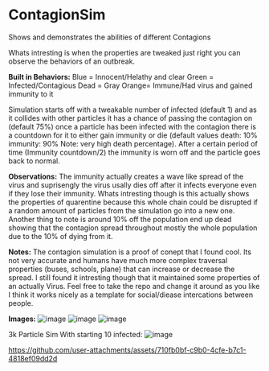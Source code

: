 # ContagionSim
Shows and demonstrates the abilities of different Contagions

Whats intresting is when the properties are tweaked just right you can observe the behaviors of an outbreak.

**Built in Behaviors:**
Blue = Innocent/Helathy and clear
Green = Infected/Contagious
Dead = Gray
Orange= Immune/Had virus and gained immunity to it


Simulation starts off with a tweakable number of infected (default 1) and as it collides with other particles it has a chance of passing the contagion on (default 75%) once a particle has been infected with the contagion there is a countdown for it to either gain immunity or die (default values death: 10% immunity: 90% Note: very high death percentage). After a certain period of time (Immunity countdown/2) the immunity is worn off and the particle goes back to normal.

**Observations:**
The immunity actually creates a wave like spread of the virus and suprisengly the virus usally dies off after it infects everyone even if they lose their immunity. Whats intresting though is this actually shows the properties of quarentine because this whole chain could be disrupted if a random amount of particles from the simulation go into a new one. Another thing to note is around 10% off the population end up dead showing that the contagion spread throughout mostly the whole population due to the 10% of dying from it.

**Notes:**
The contagion simulation is a proof of conept that I found cool. Its not very accurate and humans have much more complex traversal properties (buses, schools, plane) that can increase or decrease the spread. I still found it intresting though that it maintained some properties of an actually Virus. Feel free to take the repo and change it around as you like I think it works nicely as a template for social/diease intercations between people.

**Images:**
![image](https://github.com/user-attachments/assets/5e3efa85-cec4-4590-ac78-75d1ee7a9167)
![image](https://github.com/user-attachments/assets/ff854452-7283-48e7-a044-f11c8b0da3f8)
![image](https://github.com/user-attachments/assets/70f50008-3626-47a1-b790-124e754dcd4d)

3k Particle Sim With starting 10 infected:
![image](https://github.com/user-attachments/assets/07ed3ae0-8b72-4a73-9e47-8cab9b9e6b4a)



https://github.com/user-attachments/assets/710fb0bf-c9b0-4cfe-b7c1-4818ef09dd2d


